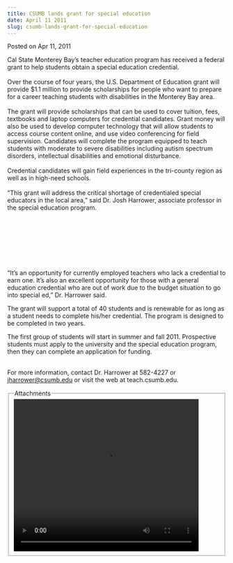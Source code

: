 ```yaml
---
title: CSUMB lands grant for special education
date: April 11 2011
slug: csumb-lands-grant-for-special-education
---
```





<span class="date">Posted on Apr 11, 2011    </span>
<p>Cal State Monterey Bay&#x2019;s teacher education program has received
a federal grant to help students obtain a special education
credential.<br>
<br>
Over the course of four years, the U.S. Department of Education
grant will provide $1.1 million to provide scholarships for people
who want to prepare for a career teaching students with
disabilities in the Monterey Bay area.<br>
<br>
The grant will provide scholarships that can be used to cover
tuition, fees, textbooks and laptop computers for credential
candidates. Grant money will also be used to develop computer
technology that will allow students to access course content
online, and use video conferencing for field supervision.
Candidates will complete the program equipped to teach students
with moderate to severe disabilities including autism spectrum
disorders, intellectual disabilities and emotional
disturbance.<br>
<br>
Credential candidates will gain field experiences in the tri-county
region as well as in high-need schools.<br>
<br>
&#x201C;This grant will address the critical shortage of credentialed
special educators in the local area,&#x201D; said Dr. Josh Harrower,
associate professor in the special education program.</br></br></br></br></br></br></br></br></p>
<p>&#x201C;It&#x2019;s an opportunity for currently employed teachers who lack a
credential to earn one. It&#x2019;s also an excellent opportunity for
those with a general education credential who are out of work due
to the budget situation to go into special ed,&#x201D; Dr. Harrower
said.</p>
<p>The grant will support a total of 40 students and is renewable
for as long as a student needs to complete his/her credential. The
program is designed to be completed in two years.</p>
<p>The first group of students will start in summer and fall 2011.
Prospective students must apply to the university and the special
education program, then they can complete an application for
funding.<br>
&#xA0;</br></p>
<p>For more information, contact Dr. Harrower at 582-4227 or
<a href="mailto:jharrower@csumb.edu">jharrower@csumb.edu</a> or
visit the web at teach.csumb.edu.</p>
<fieldset class="fieldgroup group-attachments">
<legend>Attachments</legend>
<div class="field field-type-emvideo field-field-attach-video">
<div class="field-items">
<div class="field-item odd">
<div class="emvideo emvideo-video emvideo-youtube">
<div class="emfield-emvideo emfield-emvideo-youtube">
<div id="emvideo-youtube-flash-wrapper-1">
<!--<object type="application/x-shockwave-flash" height="350" width="425" data="http://www.youtube.com/v/yF4wjZ6WmPY&amp;rel=0&amp;enablejsapi=1&amp;playerapiid=ytplayer&amp;fs=1" id="emvideo-youtube-flash-1">
          <param name="movie" value="http://www.youtube.com/v/yF4wjZ6WmPY&amp;rel=0&amp;enablejsapi=1&amp;playerapiid=ytplayer&amp;fs=1" />
          <param name="allowScriptAccess" value="sameDomain"/>
          <param name="quality" value="best"/>
          <param name="allowFullScreen" value="true"/>
          <param name="bgcolor" value="#FFFFFF"/>
          <param name="scale" value="noScale"/>
          <param name="salign" value="TL"/>
          <param name="FlashVars" value="playerMode=embedded" />
          <param name="wmode" value="transparent" />
        </object>-->
<video controls="" width="425" height="350">
<source src="http://r4---sn-o097znez.googlevideo.com/videoplayback?sver=3&amp;mm=31&amp;ipbits=0&amp;key=yt5&amp;signature=F4DD80986C702E99BEA6FA52054A0B1F18FE4137.588DFA8C1EB0032EA52C8FAA3B62C29984730670&amp;fexp=900718,907263,916104,923368,927622,929821,930676,936121,9406392,941004,943917,947225,948124,952302,952605,952901,955301,957103,957105,957201,959701&amp;id=o-AOtDxCrMkzjiTRZ2w66yIaz65FAPn0xEXQtgLo72Vw9r&amp;mt=1422328053&amp;ratebypass=yes&amp;initcwndbps=3903750&amp;sparams=dur,id,initcwndbps,ip,ipbits,itag,mm,ms,mv,pl,ratebypass,source,upn,expire&amp;expire=1422349713&amp;upn=Cm-TR9wpUD0&amp;ip=198.189.249.65&amp;pl=23&amp;dur=87.283&amp;mv=m&amp;source=youtube&amp;ms=au&amp;itag=18&amp;name=yF4wjZ6WmPY" type="video/mp4"/></video></div>
</div>
</div>
</div>
</div>
</div>
</fieldset>





